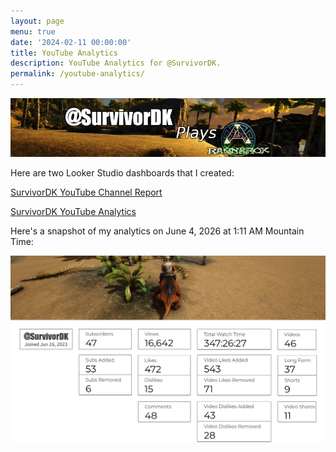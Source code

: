 ```yaml
---
layout: page
menu: true
date: '2024-02-11 00:00:00'
title: YouTube Analytics
description: YouTube Analytics for @SurvivorDK.
permalink: /youtube-analytics/
---
```


[![SurvivorDK Plays Ark Ragnarok banner](/assets/img/youtube-analytics/SurvivorDK-YouTube-Channel-Report-Banner.jpg)](https://lookerstudio.google.com/reporting/1bdd1185-65b7-41a1-9b1d-86b67db3a754)

Here are two Looker Studio dashboards that I created:

[SurvivorDK YouTube Channel Report](https://lookerstudio.google.com/reporting/1bdd1185-65b7-41a1-9b1d-86b67db3a754)

[SurvivorDK YouTube Analytics](https://lookerstudio.google.com/reporting/fbfac8b4-355a-4f05-9781-40236aef60fc)

Here's a snapshot of my analytics on June 4, 2026 at 1:11 AM Mountain Time:

[![Welcome to @SurvivorDK](/assets/img/youtube-analytics/SurvivorDK-YouTube-Analytics-2024-06-04.jpg)](https://lookerstudio.google.com/reporting/fbfac8b4-355a-4f05-9781-40236aef60fc)